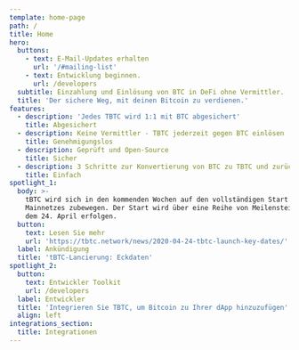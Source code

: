 ```yaml
---
template: home-page
path: /
title: Home
hero:
  buttons:
    - text: E-Mail-Updates erhalten
      url: '/#mailing-list'
    - text: Entwicklung beginnen.
      url: /developers
  subtitle: Einzahlung und Einlösung von BTC in DeFi ohne Vermittler.
  title: 'Der sichere Weg, mit deinen Bitcoin zu verdienen.'
features:
  - description: 'Jedes TBTC wird 1:1 mit BTC abgesichert'
    title: Abgesichert
  - description: Keine Vermittler - TBTC jederzeit gegen BTC einlösen
    title: Genehmigungslos
  - description: Geprüft und Open-Source
    title: Sicher
  - description: 3 Schritte zur Konvertierung von BTC zu TBTC und zurück
    title: Einfach
spotlight_1:
  body: >-
    tBTC wird sich in den kommenden Wochen auf den vollständigen Start des
    Mainnetzes zubewegen. Der Start wird über eine Reihe von Meilensteinen ab
    dem 24. April erfolgen.
  button:
    text: Lesen Sie mehr
    url: 'https://tbtc.network/news/2020-04-24-tbtc-launch-key-dates/'
  label: Ankündigung
  title: 'tBTC-Lancierung: Eckdaten'
spotlight_2:
  button:
    text: Entwickler Toolkit
    url: /developers
  label: Entwickler
  title: 'Integrieren Sie TBTC, um Bitcoin zu Ihrer dApp hinzuzufügen'
  align: left
integrations_section:
  title: Integrationen
---
```


